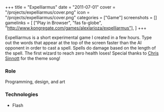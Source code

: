 +++
title = "Expelliarmus"
date = "2011-07-01"
cover = "/projects/expelliarmus/cover.png"
icon = "/projects/expelliarmus/cover.png"
categories = ["Game"]
screenshots = []
gamelinks = [
    ["Play in Browser", "fas fa-globe", "http://www.kongregate.com/games/alexlarioza/expelliarmus"],
]
+++

Expelliarmus is a short experimental game I created in a few hours. Type out the words that appear at the top of the screen faster than the AI opponent in order to cast a spell. Spells do damage based on the length of the spell. The first wizard to reach zero health loses! Special thanks to [Chris Sinnott](http://www.sinnottsoundworks.com/) for the theme song!

### Role
Programming, design, and art

### Technologies
* Flash
